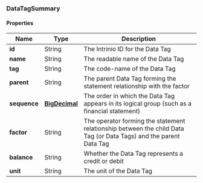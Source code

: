 
[//]: # (CLASS:DataTagSummary)

[//]: # (KIND:object)

### DataTagSummary

#### Properties

[//]: # (START_DEFINITION)

Name | Type | Description
------------ | ------------- | -------------
**id** | String | The Intrinio ID for the Data Tag &nbsp;
**name** | String | The readable name of the Data Tag &nbsp;
**tag** | String | The code-name of the Data Tag &nbsp;
**parent** | String | The parent Data Tag forming the statement relationship with the factor &nbsp;
**sequence** | [**BigDecimal**](BigDecimal.md) | The order in which the Data Tag appears in its logical group (such as a financial statement) &nbsp;
**factor** | String | The operator forming the statement relationship between the child Data Tag (or Data Tags) and the parent Data Tag &nbsp;
**balance** | String | Whether the Data Tag represents a credit or debit &nbsp;
**unit** | String | The unit of the Data Tag &nbsp;

[//]: # (END_DEFINITION)


[//]: # (CONTAINED_CLASS:BigDecimal)





